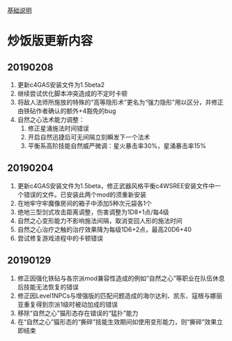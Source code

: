 [基础说明](BG2EE_IA_c4Customize.md)
# 炒饭版更新内容

## 20190208
1. 更新c4GAS安装文件为1.5beta2
2. 继续尝试优化脚本冲突造成的不定时卡顿
3. 将敌人法师所施放的特殊的“高等隐形术”更名为“强力隐形”用以区分，并修正由铁砧作者确认的额外+4豁免的bug
4. 自然之心法术能力调整：
   1. 修正星涌施法时间错误
   2. 开启自然迅捷后可无间隔立刻瞬发下一个法术
   3. 平衡系高阶技能自然威严微调：星火暴击率30%，星涌暴击率15%

## 20190204
1. 更新c4GAS安装文件为1.5beta，修正武器风格平衡c4WSREE安装文件中一个错误的文件。已安装此两个mod的须重新安装
2. 在地牢守牢魔像房间的箱子中添加5种次元袋各1个
3. 绝地三型剑式攻击距离调整，伤害调整为1D8+1点/每4级
4. 自然之心变形能力不影响施法间隔，取消变回人形的施法时间
5. 自然之心治疗之触的治疗效果降为每级1D6+2点，最高20D6+40
6. 尝试修复游戏进程中的卡顿错误

## 20190129
1.	修正因强化铁砧与各宗派mod兼容性造成的例如“自然之心”等职业在队伍休息后技能无法恢复的错误
2.	修正因Level1NPCs与增强版的匹配问题造成的海尔达利、凯东、寇根与娜丽亚重复得到宗派1级时被动加成的错误
3.	移除“自然之心”猫形态存在错误的“猛扑”能力
4.	在“自然之心”猫形态的“撕碎”技能生效期间如使用变形能力，则“撕碎”效果立即结束
